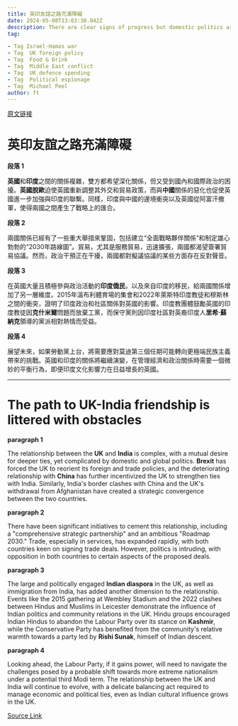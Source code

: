 ```yaml
---
title: 英印友誼之路充滿障礙
date: 2024-05-08T13:03:30.042Z
description: There are clear signs of progress but domestic politics are complicating relations
tag: 

- Tag Israel-Hamas war
- Tag  UK foreign policy
- Tag  Food & Drink
- Tag  Middle East conflict
- Tag  UK defence spending
- Tag  Political espionage
- Tag  Michael Peel
author: ft
---
```


[原文链接](https://ft.com/content/e5eb28ff-8df1-493e-af5d-19c5dbe01259)

# 英印友誼之路充滿障礙

**段落 1**

**英國**和**印度**之間的關係複雜，雙方都希望深化關係，但又受到國內和國際政治的困擾。**英國脫歐**迫使英國重新調整其外交和貿易政策，而與**中國**關係的惡化也促使英國進一步加強與印度的聯繫。同樣，印度與中國的邊境衝突以及英國從阿富汗撤軍，使得兩國之間產生了戰略上的匯合。

**段落 2**

兩國關係已經有了一些重大舉措來鞏固，包括建立“全面戰略夥伴關係”和制定雄心勃勃的“2030年路線圖”。貿易，尤其是服務貿易，迅速擴張，兩國都渴望簽署貿易協議。然而，政治干預正在干擾，兩國都對擬議協議的某些方面存在反對聲音。

**段落 3**

在英國大量且積極參與政治活動的**印度僑民**，以及來自印度的移民，給兩國關係增加了另一層維度。2015年溫布利體育場的集會和2022年萊斯特印度教徒和穆斯林之間的衝突，證明了印度政治和社區關係對英國的影響。印度教團體鼓勵英國的印度教徒因**克什米爾**問題而放棄工黨，而保守黨則因印度社區對英裔印度人**里希·蘇納克**領導的黨派相對熱情而受益。

**段落 4**

展望未來，如果勞動黨上台，將需要應對莫迪第三個任期可能轉向更極端民族主義帶來的挑戰。英國和印度的關係將繼續演變，在管理經濟和政治關係時需要一個微妙的平衡行為，即便印度文化影響力在日益增長的英國。

---

# The path to UK-India friendship is littered with obstacles

**paragraph 1** 

The relationship between the **UK** and **India** is complex, with a mutual desire for deeper ties, yet complicated by domestic and global politics. **Brexit** has forced the UK to reorient its foreign and trade policies, and the deteriorating relationship with **China** has further incentivized the UK to strengthen ties with India. Similarly, India's border clashes with China and the UK's withdrawal from Afghanistan have created a strategic convergence between the two countries. 

**paragraph 2** 

There have been significant initiatives to cement this relationship, including a "comprehensive strategic partnership" and an ambitious "Roadmap 2030." Trade, especially in services, has expanded rapidly, with both countries keen on signing trade deals. However, politics is intruding, with opposition in both countries to certain aspects of the proposed deals. 

**paragraph 3** 

The large and politically engaged **Indian diaspora** in the UK, as well as immigration from India, has added another dimension to the relationship. Events like the 2015 gathering at Wembley Stadium and the 2022 clashes between Hindus and Muslims in Leicester demonstrate the influence of Indian politics and community relations in the UK. Hindu groups encouraged Indian Hindus to abandon the Labour Party over its stance on **Kashmir**, while the Conservative Party has benefited from the community's relative warmth towards a party led by **Rishi Sunak**, himself of Indian descent. 

**paragraph 4** 

Looking ahead, the Labour Party, if it gains power, will need to navigate the challenges posed by a probable shift towards more extreme nationalism under a potential third Modi term. The relationship between the UK and India will continue to evolve, with a delicate balancing act required to manage economic and political ties, even as Indian cultural influence grows in the UK.

[Source Link](https://ft.com/content/e5eb28ff-8df1-493e-af5d-19c5dbe01259)

